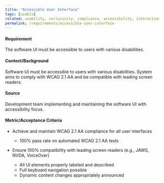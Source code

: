 ```yaml
---
title: "Accessible User Interface"
tags: [usable]
related: usability, inclusivity, compliance, accessibility, interaction-capability
permalink: /requirements/accessible-user-interface
---
```


<div class="quality-requirement" markdown="1">

#### Requirement
The software UI must be accessible to users with various disabilities.

#### Context/Background

Software UI must be accessible to users with various disabilities.
System aims to comply with WCAG 2.1 AA and be compatible with leading screen readers.

#### Source

Development team implementing and maintaining the software UI with accessibility focus.

#### Metric/Acceptance Criteria

* Achieve and maintain WCAG 2.1 AA compliance for all user interfaces
  * 100% pass rate on automated WCAG 2.1 AA tests

* Ensure 100% compatibility with leading screen readers (e.g., JAWS, NVDA, VoiceOver)
  * All UI elements properly labeled and described
  * Full keyboard navigation possible
  * Dynamic content changes appropriately announced


</div><br>



